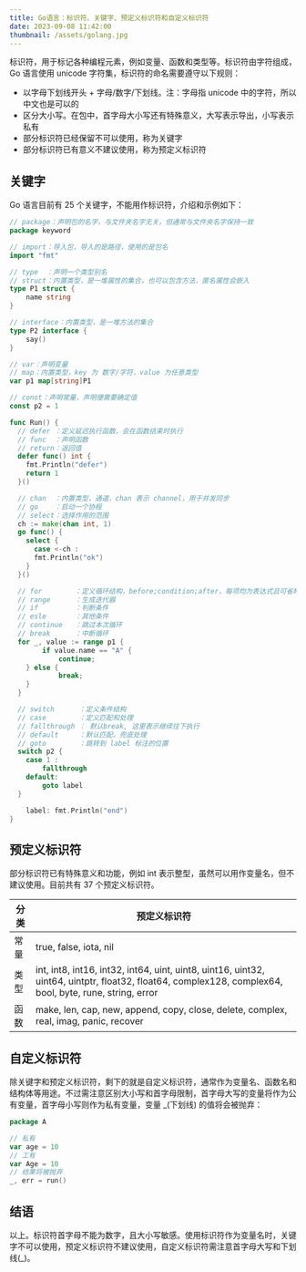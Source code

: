 ```yaml
---
title: Go语言：标识符、关键字、预定义标识符和自定义标识符
date: 2023-09-08 11:42:00
thumbnail: /assets/golang.jpg
---
```


标识符，用于标记各种编程元素，例如变量、函数和类型等。标识符由字符组成，Go 语言使用 unicode 字符集，标识符的命名需要遵守以下规则：

- 以字母下划线开头 + 字母/数字/下划线。注：字母指 unicode 中的字符，所以中文也是可以的
- 区分大小写。在包中，首字母大小写还有特殊意义，大写表示导出，小写表示私有
- 部分标识符已经保留不可以使用，称为关键字
- 部分标识符已有意义不建议使用，称为预定义标识符

## 关键字

Go 语言目前有 25 个关键字，不能用作标识符，介绍和示例如下：

```go
// package：声明包的名字，与文件夹名字无关，但通常与文件夹名字保持一致
package keyword

// import：导入包，导入的是路径，使用的是包名
import "fmt"

// type  ：声明一个类型别名
// struct：内置类型，是一堆属性的集合，也可以包含方法，匿名属性会嵌入
type P1 struct {
	name string
}

// interface：内置类型，是一堆方法的集合
type P2 interface {
	say()
}

// var：声明变量
// map：内置类型，key 为 数字/字符，value 为任意类型
var p1 map[string]P1

// const：声明常量，声明便需要确定值
const p2 = 1

func Run() {
  // defer ：定义延迟执行函数，会在函数结束时执行
  // func  ：声明函数
  // return：返回值
  defer func() int {
  	fmt.Println("defer")
  	return 1
  }()

  // chan  ：内置类型，通道，chan 表示 channel，用于并发同步
  // go    ：启动一个协程
  // select：选择作用的范围
  ch := make(chan int, 1)
  go func() {
    select {
      case <-ch :
  	  fmt.Println("ok")
  	}
  }()

  // for        ：定义循环结构，before;condition;after，每项均为表达式且可省略
  // range      ：生成迭代器
  // if         ：判断条件
  // esle       ：其他条件
  // continue   ：跳过本次循环
  // break      ：中断循环
  for _, value := range p1 {
    	if value.name == "A" {
    		continue;
  	} else {
    		break;
  	}
  }

  // switch      ：定义条件结构
  // case        ：定义匹配和处理
  // fallthrough ： 默认break, 这里表示继续往下执行
  // default     ：默认匹配，兜底处理
  // goto        ：跳转到 label 标注的位置
  switch p2 {
  	case 1 :
  		fallthrough
  	default:
  		goto label
  }

	label: fmt.Println("end")
}
```

## 预定义标识符

部分标识符已有特殊意义和功能，例如 int 表示整型，虽然可以用作变量名，但不建议使用。目前共有 37 个预定义标识符。

| 分类 | 预定义标识符
| --- | --
| 常量 |true, false, iota, nil
| 类型 | int, int8, int16, int32, int64, uint, uint8, uint16, uint32, uint64, uintptr, float32, float64, complex128, complex64, bool, byte, rune, string, error
| 函数 | make, len, cap, new, append, copy, close, delete, complex, real, imag, panic, recover

## 自定义标识符

除关键字和预定义标识符，剩下的就是自定义标识符，通常作为变量名、函数名和结构体等用途。不过需注意区别大小写和首字母限制，首字母大写的变量将作为公有变量，首字母小写则作为私有变量，变量 _(下划线) 的值将会被抛弃：

```go
package A

// 私有
var age = 10
// 工有
var Age = 10
// 结果将被抛弃
_, err = run()
```

## 结语

以上。标识符首字母不能为数字，且大小写敏感。使用标识符作为变量名时，关键字不可以使用，预定义标识符不建议使用，自定义标识符需注意首字母大写和下划线(_)。
